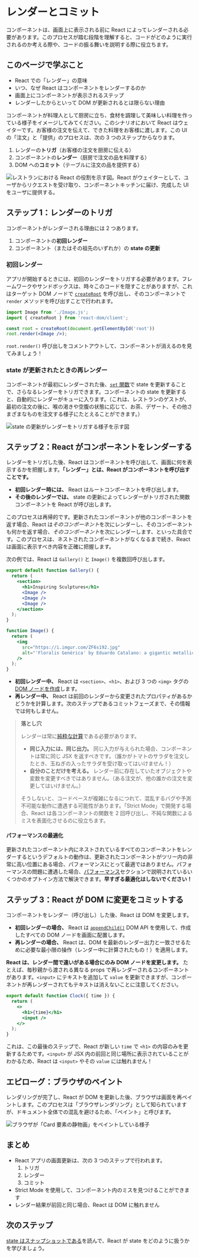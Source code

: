 # レンダーとコミット

コンポーネントは、画面上に表示される前に React によってレンダーされる必要があります。このプロセスが踏む段階を理解すると、コードがどのように実行されるのか考える際や、コードの振る舞いを説明する際に役立ちます。

## このページで学ぶこと

- React での「レンダー」の意味
- いつ、なぜ React はコンポーネントをレンダーするのか
- 画面上にコンポーネントが表示されるステップ
- レンダーしたからといって DOM が更新されるとは限らない理由

コンポーネントが料理人として厨房に立ち、食材を調理して美味しい料理を作っている様子をイメージしてみてください。このシナリオにおいて React はウェイターです。お客様の注文を伝えて、できた料理をお客様に渡します。この UI の「注文」と「提供」のプロセスは、次の 3 つのステップからなります。

1. レンダーの**トリガ**（お客様の注文を厨房に伝える）
2. コンポーネントの**レンダー**（厨房で注文の品を料理する）
3. DOM への**コミット**（テーブルに注文の品を提供する）

![レストランにおける React の役割を示す図。React がウェイターとして、ユーザからリクエストを受け取り、コンポーネントキッチンに届け、完成した UI をユーザに提供する。](https://react.dev/images/docs/illustrations/i_render-and-commit1.png)

## ステップ 1：レンダーのトリガ

コンポーネントがレンダーされる理由には 2 つあります。

1. コンポーネントの**初回レンダー**
2. コンポーネント（またはその祖先のいずれか）の **state の更新**

### 初回レンダー

アプリが開始するときには、初回のレンダーをトリガする必要があります。フレームワークやサンドボックスは、時々このコードを隠すことがありますが、これはターゲット DOM ノードで [`createRoot`](/reference/react-dom/client/createRoot) を呼び出し、そのコンポーネントで `render` メソッドを呼び出すことで行われます。

```jsx
import Image from './Image.js';
import { createRoot } from 'react-dom/client';

const root = createRoot(document.getElementById('root'))
root.render(<Image />);
```

`root.render()` 呼び出しをコメントアウトして、コンポーネントが消えるのを見てみましょう！

### state が更新されたときの再レンダー

コンポーネントが最初にレンダーされた後、[`set` 関数](/reference/react/useState#setstate)で state を更新することで、さらなるレンダーをトリガできます。コンポーネントの state を更新すると、自動的にレンダーがキューに入ります。（これは、レストランのゲストが、最初の注文の後に、喉の渇きや空腹の状態に応じて、お茶、デザート、その他さまざまなものを注文する様子にたとえることができます。）

![state の更新がレンダーをトリガする様子を示す図](https://react.dev/images/docs/illustrations/i_render-and-commit2.png)

## ステップ 2：React がコンポーネントをレンダーする

レンダーをトリガした後、React はコンポーネントを呼び出して、画面に何を表示するかを把握します。**「レンダー」とは、React がコンポーネントを呼び出すことです。**

- **初回レンダー時には、** React はルートコンポーネントを呼び出します。
- **その後のレンダーでは、** state の更新によってレンダーがトリガされた関数コンポーネントを React が呼び出します。

このプロセスは再帰的です。更新されたコンポーネントが他のコンポーネントを返す場合、React は*そのコンポーネント*を次にレンダーし、そのコンポーネントも何かを返す場合、*そのコンポーネント*を次にレンダーします、といった具合です。このプロセスは、ネストされたコンポーネントがなくなるまで続き、React は画面に表示すべき内容を正確に把握します。

次の例では、React は `Gallery()` と `Image()` を複数回呼び出します。

```jsx
export default function Gallery() {
  return (
    <section>
      <h1>Inspiring Sculptures</h1>
      <Image />
      <Image />
      <Image />
    </section>
  );
}

function Image() {
  return (
    <img
      src="https://i.imgur.com/ZF6s192.jpg"
      alt="'Floralis Genérica' by Eduardo Catalano: a gigantic metallic flower sculpture with reflective petals"
    />
  );
}
```

- **初回レンダー中、** React は `<section>`、`<h1>`、および 3 つの `<img>` タグの [DOM ノードを作成](https://developer.mozilla.org/docs/Web/API/Document/createElement)します。
- **再レンダー中、** React は前回のレンダーから変更されたプロパティがあるかどうかを計算します。次のステップであるコミットフェーズまで、その情報では何もしません。

> **落とし穴**
>
> レンダーは常に[純粋な計算](/learn/keeping-components-pure)である必要があります。
>
> - **同じ入力には、同じ出力。** 同じ入力が与えられた場合、コンポーネントは常に同じ JSX を返すべきです。（誰かがトマトのサラダを注文したとき、玉ねぎの入ったサラダを受け取ってはいけません！）
> - **自分のことだけを考える。** レンダー前に存在していたオブジェクトや変数を変更すべきではありません。（ある注文が、他の誰かの注文を変更してはいけません。）
>
> そうしないと、コードベースが複雑になるにつれて、混乱するバグや予測不可能な動作に遭遇する可能性があります。「Strict Mode」で開発する場合、React は各コンポーネントの関数を 2 回呼び出し、不純な関数によるミスを表面化させるのに役立ちます。

#### パフォーマンスの最適化

更新されたコンポーネント内にネストされているすべてのコンポーネントをレンダーするというデフォルトの動作は、更新されたコンポーネントがツリー内の非常に高い位置にある場合、パフォーマンスにとって最適ではありません。パフォーマンスの問題に遭遇した場合、[パフォーマンス](https://ja.react.dev/reference/react/memo)セクションで説明されているいくつかのオプトイン方法で解決できます。**早すぎる最適化はしないでください！**

## ステップ 3：React が DOM に変更をコミットする

コンポーネントをレンダー（呼び出し）した後、React は DOM を変更します。

- **初回レンダーの場合、** React は [`appendChild()`](https://developer.mozilla.org/docs/Web/API/Node/appendChild) DOM API を使用して、作成したすべての DOM ノードを画面に配置します。
- **再レンダーの場合、** React は、DOM を最新のレンダー出力と一致させるために必要な最小限の操作（レンダー中に計算されたもの！）を適用します。

**React は、レンダー間で違いがある場合にのみ DOM ノードを変更します。** たとえば、毎秒親から渡される異なる props で再レンダーされるコンポーネントがあります。`<input>` にテキストを追加して `value` を更新できますが、コンポーネントが再レンダーされてもテキストは消えないことに注意してください。

```jsx
export default function Clock({ time }) {
  return (
    <>
      <h1>{time}</h1>
      <input />
    </>
  );
}
```

これは、この最後のステップで、React が新しい `time` で `<h1>` の内容のみを更新するためです。`<input>` が JSX 内の前回と同じ場所に表示されていることがわかるため、React は `<input>` やその `value` には触れません！

## エピローグ：ブラウザのペイント

レンダリングが完了し、React が DOM を更新した後、ブラウザは画面を再ペイントします。このプロセスは「ブラウザレンダリング」として知られていますが、ドキュメント全体での混乱を避けるため、「ペイント」と呼びます。

![ブラウザが「Card 要素の静物画」をペイントしている様子](https://react.dev/images/docs/illustrations/i_browser-paint.png)

## まとめ

- React アプリの画面更新は、次の 3 つのステップで行われます。
  1. トリガ
  2. レンダー
  3. コミット
- Strict Mode を使用して、コンポーネント内のミスを見つけることができます
- レンダー結果が前回と同じ場合、React は DOM に触れません

## 次のステップ

[state はスナップショットである](/learn/state-as-a-snapshot)を読んで、React が state をどのように扱うかを学びましょう。
